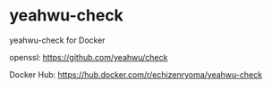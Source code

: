 # yeahwu-check

yeahwu-check for Docker

openssl: https://github.com/yeahwu/check

Docker Hub: https://hub.docker.com/r/echizenryoma/yeahwu-check
